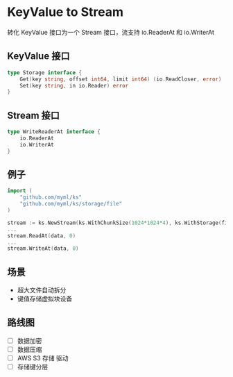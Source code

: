# KeyValue to Stream

转化 KeyValue 接口为一个 Stream 接口，流支持 io.ReaderAt 和 io.WriterAt

## KeyValue 接口

```go
type Storage interface {
	Get(key string, offset int64, limit int64) (io.ReadCloser, error)
	Set(key string, in io.Reader) error
}
```

## Stream 接口

```go
type WriteReaderAt interface {
	io.ReaderAt
	io.WriterAt
}
```

## 例子

```go
import (
	"github.com/myml/ks"
	"github.com/myml/ks/storage/file"
)

stream := ks.NewStream(ks.WithChunkSize(1024*1024*4), ks.WithStorage(file.Storage{}))
...
stream.ReadAt(data, 0)
...
stream.WriteAt(data, 0)
```

## 场景

- 超大文件自动拆分
- 键值存储虚拟块设备

## 路线图

- [ ] 数据加密
- [ ] 数据压缩
- [ ] AWS S3 存储 驱动
- [ ] 存储键分层
